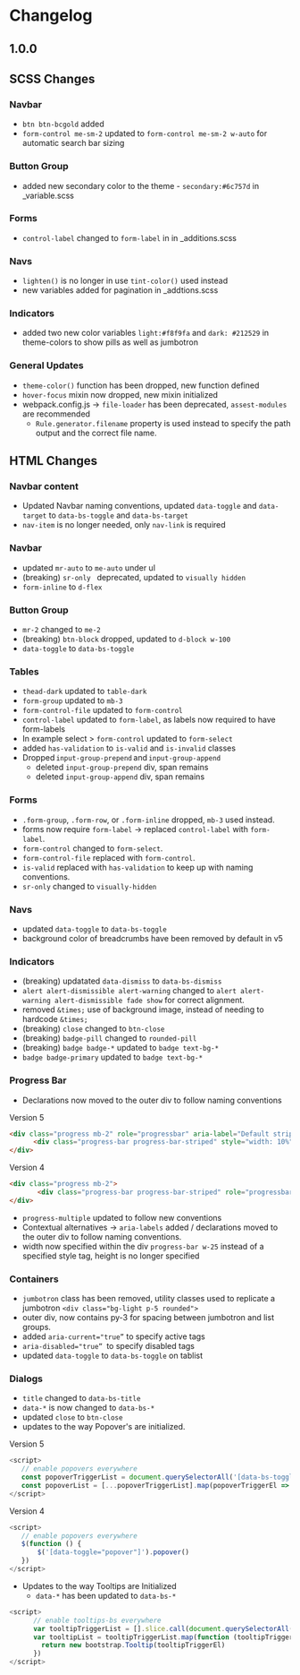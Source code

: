 # Changelog

## 1.0.0

## SCSS Changes

### Navbar

- `btn btn-bcgold` added
- `form-control me-sm-2` updated to `form-control me-sm-2 w-auto` for automatic search bar sizing

### Button Group

- added new secondary color to the theme - `secondary:#6c757d` in _variable.scss

### Forms

- `control-label` changed to `form-label` in in _additions.scss

### Navs

- `lighten()` is no longer in use `tint-color()` used instead
- new variables added for pagination in _addtions.scss

### Indicators

- added two new color variables `light:#f8f9fa` and `dark: #212529` in theme-colors to show pills as well as jumbotron

### General Updates

- `theme-color()` function has been dropped, new function defined
- `hover-focus` mixin now dropped, new mixin initialized  
- webpack.config.js →  `file-loader` has been deprecated, `assest-modules` are recommended
    -  `Rule.generator.filename` property is used instead to specify the path output and the correct file name.

## HTML Changes

### Navbar content

- Updated Navbar naming conventions, updated `data-toggle` and `data-target` to `data-bs-toggle` and `data-bs-target`
- `nav-item` is no longer needed, only `nav-link` is required

### Navbar

- updated `mr-auto` to `me-auto` under ul
- (breaking) `sr-only ` deprecated, updated to `visually hidden`
- `form-inline` to `d-flex`

### Button Group

- `mr-2` changed to `me-2`
- (breaking) `btn-block` dropped, updated to `d-block w-100`
- `data-toggle` to `data-bs-toggle`

### Tables

- `thead-dark` updated to `table-dark`
- `form-group` updated to `mb-3`
- `form-control-file` updated to `form-control`
- `control-label` updated to `form-label`, as labels now required to have form-labels
- In example select > `form-control` updated to `form-select`
- added `has-validation` to `is-valid` and `is-invalid` classes
- Dropped `input-group-prepend` and `input-group-append`
    - deleted `input-group-prepend` div, span remains 
    - deleted `input-group-append` div, span remains 

### Forms

- `.form-group`, `.form-row`, or `.form-inline`  dropped, `mb-3` used instead.
- forms now require `form-label` → replaced `control-label` with `form-label`.
- `form-control` changed to `form-select`.
- `form-control-file` replaced with `form-control`.
- `is-valid` replaced with `has-validation` to keep up with naming conventions.
- `sr-only` changed to `visually-hidden`

### Navs

- updated `data-toggle` to `data-bs-toggle`
- background color of breadcrumbs have been removed by default in v5

### Indicators

- (breaking) updatated `data-dismiss` to `data-bs-dismiss` 
- `alert alert-dismissible alert-warning` changed to `alert alert-warning alert-dismissible fade show` for correct alignment.
- removed `&times;` use of background image, instead of needing to hardcode `&times;`
- (breaking) `close` changed to `btn-close`
- (breaking) `badge-pill` changed to `rounded-pill`
- (breaking) `badge badge-*` updated to `badge text-bg-*`
- `badge badge-primary` updated to `badge text-bg-*`

### Progress Bar

- Declarations now moved to the outer div to follow naming conventions

Version 5
```html
<div class="progress mb-2" role="progressbar" aria-label="Default striped example" aria-valuenow="10" aria-valuemin="0" aria-valuemax="100">
      <div class="progress-bar progress-bar-striped" style="width: 10%"></div>
</div>
```

Version 4
```html
<div class="progress mb-2">
       <div class="progress-bar progress-bar-striped" role="progressbar" style="width: 10%" aria-valuenow="10" aria-valuemin="0" aria-valuemax="100"></div>
</div>

```
- `progress-multiple` updated to follow new conventions
- Contextual alternatives → `aria-labels` added / declarations moved to the outer div to follow naming conventions.
- width now specified within the div `progress-bar w-25` instead of a specified style tag, height is no longer specified 

### Containers

- `jumbotron` class has been removed, utility classes used to replicate a jumbotron `<div class="bg-light p-5 rounded">`
- outer div, now contains py-3 for spacing between jumbotron and list groups.
- added `aria-current="true”`  to specify active tags
- `aria-disabled="true” `to specify disabled tags
- updated `data-toggle` to `data-bs-toggle` on tablist

### Dialogs

- `title` changed to `data-bs-title`
- `data-*` is now changed to `data-bs-*`
- updated `close` to `btn-close`
- updates to the way Popover's are initialized.

Version 5
```javascript
<script>
   // enable popovers everywhere
   const popoverTriggerList = document.querySelectorAll('[data-bs-toggle="popover"]')
   const popoverList = [...popoverTriggerList].map(popoverTriggerEl => new bootstrap.Popover(popoverTriggerEl))
</script>
```

Version 4
```javascript
<script>
   // enable popovers everywhere
   $(function () {
       $('[data-toggle="popover"]').popover()
   })
</script>
```

- Updates to the way Tooltips are Initialized
    - `data-*` has been updated to `data-bs-*`
```javascript
<script>
      // enable tooltips-bs everywhere
      var tooltipTriggerList = [].slice.call(document.querySelectorAll('[data-bs-toggle="tooltip"]'))
      var tooltipList = tooltipTriggerList.map(function (tooltipTriggerEl) {
        return new bootstrap.Tooltip(tooltipTriggerEl)
      })
</script>
```